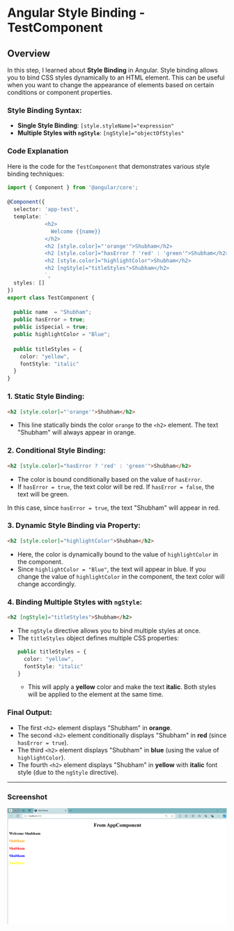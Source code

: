 
# Angular Style Binding - TestComponent

## Overview

In this step, I learned about **Style Binding** in Angular. Style binding allows you to bind CSS styles dynamically to an HTML element. This can be useful when you want to change the appearance of elements based on certain conditions or component properties.

### **Style Binding Syntax**:

- **Single Style Binding**: `[style.styleName]="expression"`
- **Multiple Styles with `ngStyle`**: `[ngStyle]="objectOfStyles"`

### **Code Explanation**

Here is the code for the `TestComponent` that demonstrates various style binding techniques:

```typescript
import { Component } from '@angular/core';

@Component({
  selector: 'app-test',
  template: `
            <h2>
              Welcome {{name}}
            </h2>
            <h2 [style.color]="'orange'">Shubham</h2>
            <h2 [style.color]="hasError ? 'red' : 'green'">Shubham</h2>
            <h2 [style.color]="highlightColor">Shubham</h2>
            <h2 [ngStyle]="titleStyles">Shubham</h2>
            `,
  styles: []
})
export class TestComponent {

  public name  = "Shubham";
  public hasError = true;
  public isSpecial = true;
  public highlightColor = "Blue";

  public titleStyles = {
    color: "yellow",
    fontStyle: "italic"
  }
}
```

### 1. **Static Style Binding**:
```html
<h2 [style.color]="'orange'">Shubham</h2>
```
- This line statically binds the color `orange` to the `<h2>` element. The text "Shubham" will always appear in orange.

### 2. **Conditional Style Binding**:
```html
<h2 [style.color]="hasError ? 'red' : 'green'">Shubham</h2>
```
- The color is bound conditionally based on the value of `hasError`.
- If `hasError = true`, the text color will be red. If `hasError = false`, the text will be green.
  
In this case, since `hasError = true`, the text "Shubham" will appear in red.

### 3. **Dynamic Style Binding via Property**:
```html
<h2 [style.color]="highlightColor">Shubham</h2>
```
- Here, the color is dynamically bound to the value of `highlightColor` in the component.
- Since `highlightColor = "Blue"`, the text will appear in blue. If you change the value of `highlightColor` in the component, the text color will change accordingly.

### 4. **Binding Multiple Styles with `ngStyle`**:
```html
<h2 [ngStyle]="titleStyles">Shubham</h2>
```
- The `ngStyle` directive allows you to bind multiple styles at once.
- The `titleStyles` object defines multiple CSS properties:
  ```typescript
  public titleStyles = {
    color: "yellow",
    fontStyle: "italic"
  }
  ```
  - This will apply a **yellow** color and make the text **italic**. Both styles will be applied to the element at the same time.

### Final Output:
- The first `<h2>` element displays "Shubham" in **orange**.
- The second `<h2>` element conditionally displays "Shubham" in **red** (since `hasError = true`).
- The third `<h2>` element displays "Shubham" in **blue** (using the value of `highlightColor`).
- The fourth `<h2>` element displays "Shubham" in **yellow** with **italic** font style (due to the `ngStyle` directive).

---

### Screenshot

![Screenshot of Style Binding Example](./style_binding.png)